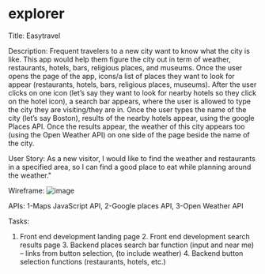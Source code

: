 # explorer

Title: Easytravel

Description: Frequent travelers to a new city want to know what the city is like. This app would help them figure the city out in term of weather, restaurants, hotels, bars, religious places, and museums. Once the user opens the page of the app, icons/a list of places they want to look for appear (restaurants, hotels, bars, religious places, museums).
After the user clicks on one icon (let’s say they want to look for nearby hotels so they click on the hotel icon), a search bar appears, where the user is allowed to type the city they are visiting/they are in. Once the user types the name of the city (let’s say Boston), results of the nearby hotels appear, using the google Places API. Once the results appear, the weather of this city appears too (using the Open Weather API) on one side of the page beside the name of the city.

User Story:
As a new visitor, I would like to find the weather and restaurants in a specified area, so I can find a good place to eat while planning around the weather."

Wireframe:
![image](https://user-images.githubusercontent.com/68360119/94494755-f07b6f00-01bd-11eb-907b-b1249a8f26dd.png)

APIs: 
1-Maps JavaScript API, 2-Google places API, 3-Open Weather API

Tasks:
1. Front end development landing page 2. Front end development search results page 3. Backend places search bar function (input and near me) – links from button selection, (to include weather) 4. Backend button selection functions (restaurants, hotels, etc.) 
